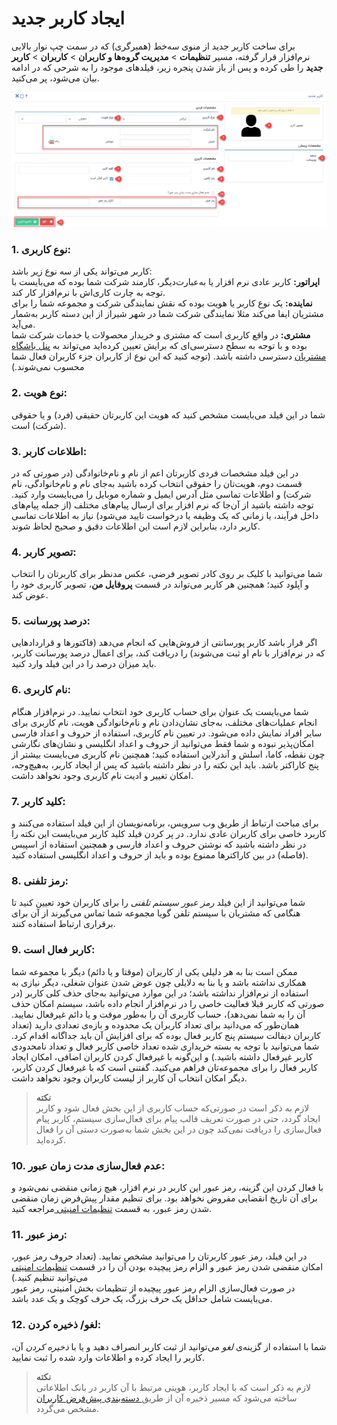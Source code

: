 # ایجاد کاربر جدید 

برای ساخت کاربر جدید از منوی سه‌خط (همبرگری) که در سمت چپ نوار بالایی نرم‌افزار قرار گرفته، مسیر **تنظیمات** > **مدیریت گروه‌ها و کاربران** > **کاربران** > **کاربر جدید** را طی کرده و پس از باز شدن پنجره زیر، فیلدهای موجود را به شرحی که در ادامه بیان  می‌شود، پر می‌کنید.

![فیلدهای ایجاد کاربر جدید](./Images/NewUserCreationFields.png)

### 1. نوع کاربری:
کاربر می‌تواند یکی از سه نوع زیر باشد:<br>
**اپراتور:**  کاربر عادی نرم افزار یا به‌عبارت‌دیگر، کارمند شرکت شما بوده که می‌بایست با توجه به چارت کاری‌اش با نرم‌افزار کار کند. <br>
**نماینده:**  یک نوع کاربر یا هویت بوده که نقش نمایندگی شرکت و مجموعه شما را برای مشتریان ایفا می‌کند مثلا نمایندگی شرکت شما در شهر شیراز از این دسته کاربر به‌شمار می‌آید.<br>
**مشتری:** در واقع کاربری است که مشتری و خریدار محصولات یا خدمات شرکت شما بوده و با توجه به سطح دسترسی‌ای که برایش تعیین کرده‌اید می‌تواند به [ پنل باشگاه مشتریان](https://github.com/1stco/PayamGostarDocs/blob/master/Help/Supplementary-modules/customer-club/Customer-dashboard/Customer-dashboard.md) دسترسی داشته باشد. (توجه کنید که این نوع از کاربران جزء کاربران فعال شما محسوب نمی‌شوند.)<br>
### 2. نوع هویت:
 شما در این فیلد می‌بایست مشخص کنید که هویت این کاربرتان حقیقی (فرد)  و یا حقوقی (شرکت) است.<br>
### 3. اطلاعات کاربر:
 در این فیلد مشخصات فردی کاربرتان اعم از نام و نام‌خانوادگی (در صورتی که در قسمت دوم، هویت‌تان را حقوقی انتخاب کرده باشید به‌جای نام و نام‌خانوادگی، نام شرکت) و اطلاعات تماسی مثل آدرس ایمیل و شماره موبایل را می‌بایست وارد کنید. توجه داشته باشید از آن‌جا که نرم افزار برای ارسال پیام‌های مختلف (از جمله پیام‌های داخل فرآیند، یا زمانی که یک وظیفه یا درخواست تایید می‌شود) نیاز به اطلاعات تماسی کاربر دارد، بنابراین لازم است این اطلاعات دقیق و صحیح لحاظ شوند.<br>
### 4. تصویر کاربر:
 شما می‌توانید با کلیک بر روی کادر تصویر فرضی، عکس مدنظر برای کاربرتان را انتخاب و آپلود کنید؛ همچنین هر کاربر می‌تواند در قسمت **پروفایل من**، تصویر کاربری خود را عوض کند.<br>
### 5. درصد پورسانت:
 اگر قرار باشد کاربر پورسانتی از فروش‌هایی که انجام می‌دهد (فاکتورها و قراردادهایی که در نرم‌افزار با نام او ثبت می‌شوند) را دریافت کند، برای اعمال درصد پورسانت کاربر، باید میزان درصد را در این فیلد وارد کنید.<br>
### 6. نام کاربری:
 شما می‌بایست یک عنوان برای حساب کاربری خود انتخاب نمایید. در نرم‌افزار هنگام انجام عملیات‌های مختلف، به‌جای نشان‌دادن نام و نام‌خانوادگی هویت، نام کاربری‌ برای سایر افراد نمایش داده می‌شود. در تعیین نام کاربری، استفاده از حروف و اعداد فارسی امکان‌پذیر نبوده و شما فقط می‌توانید از حروف و اعداد انگلیسی و نشان‌های نگارشی چون نقطه، کاما، اسلش و آندرلاین استفاده کنید؛ همچنین نام کاربری می‌بایست بیشتر از پنج کاراکتر باشد. باید این نکته را در نظر داشته باشید که پس از ایجاد کاربر، به‌هیچ‌وجه، امکان تغییر و ادیت نام کاربری وجود نخواهد داشت.<br>
### 7. کلید کاربر:
 برای مباحث ارتباط از طریق وب سرویس، برنامه‌نویسان از این فیلد استفاده می‌کنند و کاربرد خاصی برای کاربران عادی ندارد. در پر کردن فیلد کلید کاربر می‌بایست این نکته را در نظر داشته باشید که نوشتن حروف و اعداد فارسی و همچنین استفاده از اسپیس (فاصله) در بین کاراکترها ممنوع بوده و باید  از حروف و اعداد انگلیسی استفاده کنید.<br>
### 8. رمز تلفنی:
 شما می‌توانید از این فیلد *رمز عبور سیستم تلفنی* را برای کاربران خود تعیین کنید تا هنگامی که مشتریان با سیستم تلفن گویا مجموعه شما تماس می‌گیرند از آن برای برقراری ارتباط استفاده کنند. <br>
### 9. کاربر فعال است:
 ممکن است بنا به هر دلیلی یکی از کاربران (موقتا و یا دائم) دیگر با مجموعه شما همکاری نداشته باشد و یا بنا به دلایلی چون عوض شدن عنوان شغلی، دیگر نیازی به استفاده از نرم‌افزار نداشته باشد؛ در این موارد می‌توانید به‌جای حذف کلی کاربر (در صورتی که کاربر قبلا فعالیت خاصی را در نرم‌افزار انجام داده باشد، سیستم امکان حذف آن را به شما نمی‌دهد)، حساب کاربری آن را به‌طور موقت و یا دائم غیرفعال نمایید. همان‌طور که می‌دانید برای تعداد کاربران یک محدوده و بازه‌ی تعدادی دارید (تعداد کاربران دیفالت سیستم پنج کاربر فعال بوده که برای افزایش آن باید جداگانه اقدام کرد. شما می‌توانید با توجه به بسته خریداری شده تعداد خاصی کاربر فعال و تعداد نامحدودی کاربر غیرفعال داشته باشید.) و این‌گونه با غیرفعال کردن کاربران اضافی، امکان ایجاد کاربر فعال را برای مجموعه‌تان فراهم می‌کنید. گفتنی است که با غیرفعال کردن کاربر، دیگر امکان انتخاب آن کاربر از لیست کاربران وجود نخواهد داشت.<br>
> **نکته‌**<br>
لازم به ذکر است در صورتی‌که حساب کاربری از این بخش فعال شود و کاربر ایجاد گردد، حتی در صورت تعریف قالب پیام برای فعال‌سازی سیستم، کاربر پیام فعال‌سازی را دریافت نمی‌کند چون در این بخش شما به‌صورت دستی آن را فعال کرده‌اید.<br>
 ### 10. عدم فعال‌سازی مدت زمان عبور:
  با فعال کردن این گزینه، رمز عبور این کاربر در نرم افزار، هیچ زمانی منقضی نمی‌‌شود و برای آن تاریخ انقضایی مفروض نخواهد بود.
 برای تنظیم مقدار پیش‌فرض زمان منقضی شدن رمز عبور، به قسمت [تنظیمات امنیتی ](https://github.com/1stco/PayamGostarDocs/blob/master/Help/Settings/General-settings/security/security.md)مراجعه کنید.<br>
 ### 11. رمز عبور:
  در این فیلد، رمز عبور کاربرتان را می‌توانید مشخص نمایید. (تعداد حروف رمز عبور، امکان منقضی شدن رمز عبور و الزام رمز پیچیده بودن آن را در قسمت [تنظیمات امنیتی ](https://github.com/1stco/PayamGostarDocs/blob/master/Help/Settings/General-settings/security/security.md)می‌توانید تنظیم کنید.)<br>
 در صورت فعال‌سازی الزام رمز عبور پیچیده از تنظیمات بخش امنیتی، رمز عبور می‌بایست شامل حداقل یک حرف بزرگ، یک حرف کوچک و یک عدد باشد.<br>
### 12. لغو/ ذخیره کردن:
 شما با استفاده از  گزینه‌‌ی *لغو* می‌توانید از ثبت کاربر انصراف دهید و یا با *ذخیره کردن* آن، کاربر را ایجاد کرده و اطلاعات وارد شده را ثبت نمایید.<br>
> **نکته‌**<br>
 لازم به ذکر است که با ایجاد کاربر، هویتی مرتبط با آن کاربر در بانک اطلاعاتی ساخته می‌شود که مسیر ذخیره آن از طریق[ دسته‌بندی پیش‌فرض کاربران ](https://github.com/1stco/PayamGostarDocs/blob/master/Help/Settings/General-settings/User-category/User-category.md)مشخص می‌گردد.  
